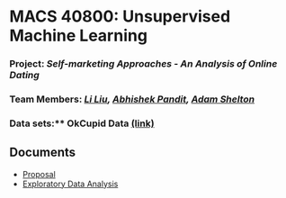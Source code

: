 # MACS 40800: Unsupervised Machine Learning
### **Project:** *Self-marketing Approaches - An Analysis of Online Dating*
### **Team Members:** _[Li Liu](https://github.com/liu431), [Abhishek Pandit](https://github.com/policyglot), [Adam Shelton](https://github.com/tonofshell)_

### Data sets:** OkCupid Data [(link)](https://github.com/rudeboybert/JSE_OkCupid)

## Documents
- [Proposal](liu_pandit_shelton_proposal.pdf)
- [Exploratory Data Analysis](https://tonofshell.me/unsupervised-dating/EDA/eda.html)
